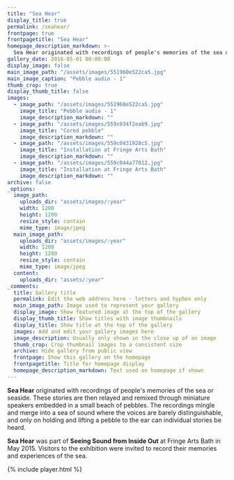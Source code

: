 ```yaml
---
title: "Sea Hear"
display_title: true
permalink: /seahear/
frontpage: true
frontpagetitle: "Sea Hear"
homepage_description_markdown: >-
  Sea Hear originated with recordings of people's memories of the sea or seaside. These stories are then relayed and remixed through miniature speakers embedded in a small beach of pebbles.
gallery_date: 2016-05-01 00:00:00
display_image: false
main_image_path: "/assets/images/551960e522ca5.jpg"
main_image_caption: "Pebble audio - 1"
thumb_crop: true
display_thumb_title: false
images:
  - image_path: "/assets/images/551960e522ca5.jpg"
    image_title: "Pebble audio - 1"
    image_description_markdown: ""
  - image_path: "/assets/images/559c034f2eab9.jpg"
    image_title: "Cored pebble"
    image_description_markdown: ""
  - image_path: "/assets/images/559c0431928c5.jpg"
    image_title: "Installation at Fringe Arts Bath"
    image_description_markdown: ""
  - image_path: "/assets/images/559c044a77012.jpg"
    image_title: "Installation at Fringe Arts Bath"
    image_description_markdown: ""
archive: false
_options:
  image_path:
    uploads_dir: "assets/images/:year"
    width: 1200
    height: 1200
    resize_style: contain
    mime_type: image/jpeg
  main_image_path:
    uploads_dir: "assets/images/:year"
    width: 1200
    height: 1200
    resize_style: contain
    mime_type: image/jpeg
  content:
    uploads_dir: "assets/:year"
_comments:
  title: Gallery title
  permalink: Edit the web address here - letters and hyphen only
  main_image_path: Image used to represent your gallery
  display_image: Show featured image at the top of the gallery
  display_thumb_title: Show titles with image thumbnails
  display_title: Show title at the top of the gallery
  images: Add and edit your gallery images here
  image_description: Usually only shown in the close up of an image
  thumb_crop: Crop thumbnail images to a consistent size
  archive: Hide gallery from public view
  frontpage: Show this gallery on the homepage
  frontpagetitle: Title for homepage display
  homepage_description_markdown: Text used on homepage if shown
---
```

<strong>Sea Hear</strong> originated with recordings of people's memories of the sea or seaside. These stories are then relayed and remixed through miniature speakers embedded in a small beach of pebbles. The recordings mingle and merge into a sea of sound where the voices are barely distinguishable, and only on holding and lifting a pebble to the ear can individual stories be heard.

<strong>Sea Hear</strong> was part of **Seeing Sound from Inside Out** at Fringe Arts Bath in May 2015. Visitors to the exhibition were invited to record their memories and experiences of the sea.


<script>
/*
var sound = new Howl({
  src: ['/assets/audio/alex.wav'],
  autoplay: true,
  loop: true,
  volume: 1,
  onend: function() {
    console.log('Finished!');
  }
});
*/

</script>

{% include player.html %}